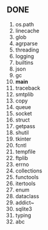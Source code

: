 ## DONE
1. os.path
2. linecache
3. glob
4. agrparse
5. threading
6. logging
7. builtins
8. json
9. gc
10. __main__
11. traceback
12. smtplib
13. copy
14. queue
15. socket
16. struct
17. getpass
18. shutil
19. tkinter
20. fcntl
21. tempfile
22. ftplib
23. errno
24. collections
25. functools
26. itertools
27. enum
28. dataclass
29. addict~
30. sqlite3
31. typing
32. abc